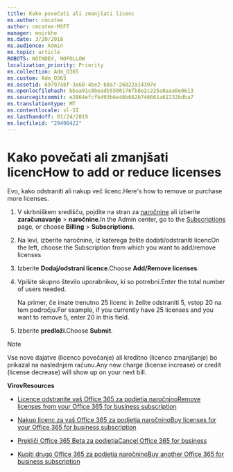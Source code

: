 ```yaml
---
title: Kako povečati ali zmanjšati licenc
ms.author: cmcatee
author: cmcatee-MSFT
manager: mnirkhe
ms.date: 3/20/2018
ms.audience: Admin
ms.topic: article
ROBOTS: NOINDEX, NOFOLLOW
localization_priority: Priority
ms.collection: Adm_O365
ms.custom: Adm_O365
ms.assetid: 69797abf-3e60-4be2-b0a7-26022a14397e
ms.openlocfilehash: bbaa91c8beadb5508176fb8e2c225a0aaa0e0613
ms.sourcegitcommit: e2864efcfb493b6e46b662b746661a61232bdba7
ms.translationtype: MT
ms.contentlocale: sl-SI
ms.lasthandoff: 01/24/2019
ms.locfileid: "29490422"
---
```

# <a name="how-to-add-or-reduce-licenses"></a><span data-ttu-id="e5b97-102">Kako povečati ali zmanjšati licenc</span><span class="sxs-lookup"><span data-stu-id="e5b97-102">How to add or reduce licenses</span></span>

<span data-ttu-id="e5b97-103">Evo, kako odstraniti ali nakup več licenc.</span><span class="sxs-lookup"><span data-stu-id="e5b97-103">Here's how to remove or purchase more licenses.</span></span>
  
1. <span data-ttu-id="e5b97-104">V skrbniškem središču, pojdite na stran za [naročnine](https://go.microsoft.com/fwlink/p/?linkid=842054) ali izberite **zaračunavanje** \> **naročnine**.</span><span class="sxs-lookup"><span data-stu-id="e5b97-104">In the Admin center, go to the [Subscriptions](https://go.microsoft.com/fwlink/p/?linkid=842054) page, or choose **Billing** \> **Subscriptions**.</span></span>
    
2. <span data-ttu-id="e5b97-105">Na levi, izberite naročnine, iz katerega želite dodati/odstraniti licenc</span><span class="sxs-lookup"><span data-stu-id="e5b97-105">On the left, choose the Subscription from which you want to add/remove licenses</span></span>
    
3. <span data-ttu-id="e5b97-106">Izberite **Dodaj/odstrani licence**.</span><span class="sxs-lookup"><span data-stu-id="e5b97-106">Choose **Add/Remove licenses**.</span></span>
    
4. <span data-ttu-id="e5b97-107">Vpišite skupno število uporabnikov, ki so potrebni.</span><span class="sxs-lookup"><span data-stu-id="e5b97-107">Enter the total number of users needed.</span></span>
    
    <span data-ttu-id="e5b97-108">Na primer, če imate trenutno 25 licenc in želite odstraniti 5, vstop 20 na tem področju.</span><span class="sxs-lookup"><span data-stu-id="e5b97-108">For example, if you currently have 25 licenses and you want to remove 5, enter 20 in this field.</span></span>
    
5. <span data-ttu-id="e5b97-109">Izberite **predloži**.</span><span class="sxs-lookup"><span data-stu-id="e5b97-109">Choose **Submit**.</span></span>
    
> [!NOTE]
> <span data-ttu-id="e5b97-110">Vse nove dajatve (licenco povečanje) ali kreditno (licenco zmanjšanje) bo prikazal na naslednjem računu.</span><span class="sxs-lookup"><span data-stu-id="e5b97-110">Any new charge (license increase) or credit (license decrease) will show up on your next bill.</span></span> 
  
 <span data-ttu-id="e5b97-111">**Virov**</span><span class="sxs-lookup"><span data-stu-id="e5b97-111">**Resources**</span></span>
  
- [<span data-ttu-id="e5b97-112">Licence odstranite vaš Office 365 za podjetja naročnino</span><span class="sxs-lookup"><span data-stu-id="e5b97-112">Remove licenses from your Office 365 for business subscription</span></span>](https://support.office.com/article/9c64d127-e2dd-4ecc-81f5-2f87e5a74803)
    
- [<span data-ttu-id="e5b97-113">Nakup licenc za vaš Office 365 za podjetja naročnino</span><span class="sxs-lookup"><span data-stu-id="e5b97-113">Buy licenses for your Office 365 for business subscription</span></span>](https://support.office.com/article/36081d8d-b3fa-4948-8c34-e217bba825e1)
    
- [<span data-ttu-id="e5b97-114">Prekliči Office 365 Beta za podjetja</span><span class="sxs-lookup"><span data-stu-id="e5b97-114">Cancel Office 365 for business</span></span>](https://support.office.com/article/b1bc0bef-4608-4601-813a-cdd9f746709a)
    
- [<span data-ttu-id="e5b97-115">Kupiti drugo Office 365 za podjetja naročnino</span><span class="sxs-lookup"><span data-stu-id="e5b97-115">Buy another Office 365 for business subscription</span></span>](https://support.office.com/article/fab3b86c-3359-4042-8692-5d4dc7550b7c)
    

